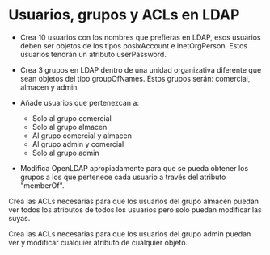 # Usuarios, grupos y ACLs en LDAP

* Crea 10 usuarios con los nombres que prefieras en LDAP, esos usuarios deben ser objetos de los tipos posixAccount e inetOrgPerson. Estos usuarios tendrán un atributo userPassword.

* Crea 3 grupos en LDAP dentro de una unidad organizativa diferente que sean objetos del tipo groupOfNames. Estos grupos serán: comercial, almacen y admin

* Añade usuarios que pertenezcan a:

	* Solo al grupo comercial
	* Solo al grupo almacen
	* Al grupo comercial y almacen
	* Al grupo admin y comercial
	* Solo al grupo admin

* Modifica OpenLDAP apropiadamente para que se pueda obtener los grupos a los que pertenece cada usuario a través del atributo "memberOf".

Crea las ACLs necesarias para que los usuarios del grupo almacen puedan ver todos los atributos de todos los usuarios pero solo puedan modificar las suyas.

Crea las ACLs necesarias para que los usuarios del grupo admin puedan ver y modificar cualquier atributo de cualquier objeto.


